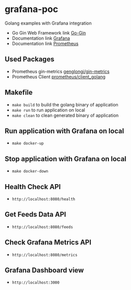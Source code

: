 # grafana-poc
Golang examples with Grafana integration
- Go Gin Web Framework link [Go-Gin](https://pkg.go.dev/github.com/gin-gonic/gin)
- Documentation link [Grafana](https://grafana.com/docs/grafana/latest/getting-started)
- Documentation link [Prometheus](https://prometheus.io/docs/introduction/overview)

## Used Packages
- Prometheus gin-metrics [genglongi/gin-metrics](https://github.com/penglongli/gin-metrics)
- Prometheus Client [prometheus/client_golang](https://github.com/prometheus/client_golang)

## Makefile
- `make build` to build the golang binary of application
- `make run` to run application on local
- `make clean` to clean generated binary of application

## Run application with Grafana on local
- `make docker-up`

## Stop application with Grafana on local
- `make docker-down`

## Health Check API
- `http://localhost:8080/health`

## Get Feeds Data API
- `http://localhost:8080/feeds`

## Check Grafana Metrics API 
- `http://localhost:8080/metrics`

## Grafana Dashboard view
- `http://localhost:3000`